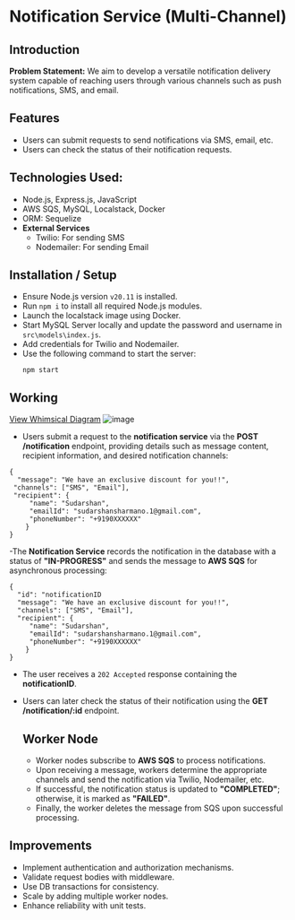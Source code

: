 
# Notification Service (Multi-Channel)

## Introduction

**Problem Statement:**
We aim to develop a versatile notification delivery system capable of reaching users through various channels such as push notifications, SMS, and email.

## Features

- Users can submit requests to send notifications via SMS, email, etc.
- Users can check the status of their notification requests.

## Technologies Used:

- Node.js, Express.js, JavaScript
- AWS SQS, MySQL, Localstack, Docker
- ORM: Sequelize
- **External Services**
  - Twilio: For sending SMS
  - Nodemailer: For sending Email

## Installation / Setup
- Ensure Node.js version `v20.11` is installed.
- Run `npm i` to install all required Node.js modules.
- Launch the localstack image using Docker.
- Start MySQL Server locally and update the password and username in `src\models\index.js`.
- Add credentials for Twilio and Nodemailer.
- Use the following command to start the server:
	```
	npm start
	```

## Working
[View Whimsical Diagram](https://whimsical.com/notification-system-RGJTzxXDGWGocbv1644nJS)
![image](https://github.com/SUDARSHANSHARMA1998/Notification-system/assets/31753412/2390ac9e-995c-42f4-9b36-ddbcb4443665)

-  Users submit a request to the **notification service** via the **POST /notification** endpoint, providing details such as message content, recipient information, and desired notification channels:
```
{ 
  "message": "We have an exclusive discount for you!!",
 "channels": ["SMS", "Email"], 
 "recipient": { 
	 "name": "Sudarshan", 
	 "emailId": "sudarshansharmano.1@gmail.com", 
	 "phoneNumber": "+9190XXXXXX" 
	}
}
```
-The **Notification Service** records the notification in the database with a status of **"IN-PROGRESS"** and sends the message to **AWS SQS** for asynchronous processing:
```
{ 
  "id": "notificationID
  "message": "We have an exclusive discount for you!!",
  "channels": ["SMS", "Email"], 
  "recipient": { 
	 "name": "Sudarshan", 
	 "emailId": "sudarshansharmano.1@gmail.com", 
	 "phoneNumber": "+9190XXXXXX" 
	}
}
```
- The user receives a `202 Accepted` response containing the **notificationID**.
- Users can later check the status of their notification using the **GET /notification/:id** endpoint.

  ## Worker Node
	-   Worker nodes subscribe to **AWS SQS** to process notifications.
	-   Upon receiving a message, workers determine the appropriate channels and send the notification via Twilio, Nodemailer, etc.
	-   If successful, the notification status is updated to **"COMPLETED"**; otherwise, it is marked as **"FAILED"**.
	-   Finally, the worker deletes the message from SQS upon successful processing.

## Improvements
-   Implement authentication and authorization mechanisms.
-   Validate request bodies with middleware.
-   Use DB transactions for consistency.
-   Scale by adding multiple worker nodes.
-   Enhance reliability with unit tests.

